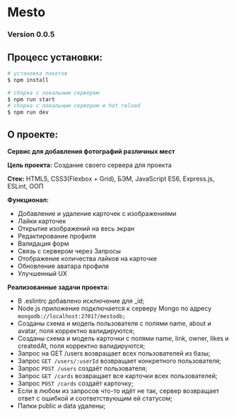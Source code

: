 # Mesto 

### Version 0.0.5

## Процесс установки:

```bash
# установка пакетов
$ npm install

# сборка с локальным сервером
$ npm run start
# сборка с локальным сервером и hot reload
$ npm run dev
```

## О проекте: 

**Сервис для добавления фотографий различных мест**

**Цель проекта:** Создание своего сервера для проекта

**Стек:** HTML5, CSS3(Flexbox + Grid), БЭМ, JavaScript ES6, Express.js, ESLint, ООП

**Функционал:**

- Добавление и удаление карточек с изображениями 
- Лайки карточек
- Открытие изображений на весь экран
- Редактирование профиля
- Валидация форм
- Связь с сервером через Запросы
- Отображение количества лайков на карточке
- Обновление аватара профиля
- Улучшенный UX

**Реализованные задачи проекта:**

- В .eslintrc добавлено исключение для _id;
- Node.js приложение подключается к серверу Mongo по адресу ``mongodb://localhost:27017/mestodb;``
- Созданы схема и модель пользователя с полями name, about и avatar, поля корректно валидируются;
- Созданы схема и модель карточки с полями name, link, owner, likes и createdAt, поля корректно валидируются;
- Запрос на GET /users возвращает всех пользователей из базы;
- Запрос ``GET /users/:userId`` возвращает конкретного пользователя;
- Запрос ``POST /users`` создаёт пользователя;
- Запрос ``GET /cards`` возвращает все карточки всех пользователей;
- Запрос ``POST /cards`` создаёт карточку;
- Если в любом из запросов что-то идёт не так, сервер возвращает ответ с ошибкой и соответствующим ей статусом;
- Папки public и data удалены;
